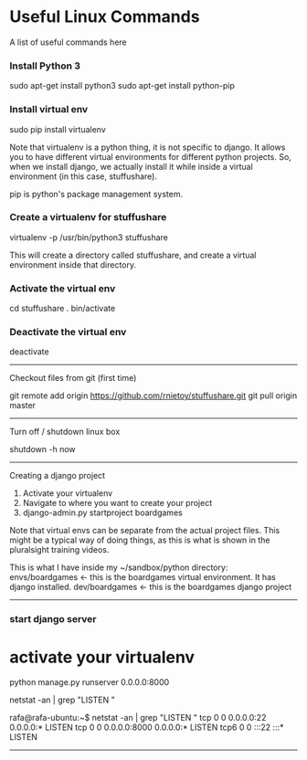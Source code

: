 Useful Linux Commands
=====================

A list of useful commands here

### Install Python 3 ###
sudo apt-get install python3
sudo apt-get install python-pip

### Install virtual env ###
sudo pip install virtualenv

Note that virtualenv is a python thing, it is not specific to django. It allows you to have
different virtual environments for different python projects. So, when we install django, we actually
install it while inside a virtual environment (in this case, stuffushare).

pip is python's package management system.

### Create a virtualenv for stuffushare ###
virtualenv -p /usr/bin/python3 stuffushare

This will create a directory called stuffushare, and create a virtual environment inside that
directory.

### Activate the virtual env ###
cd stuffushare
. bin/activate

### Deactivate the virtual env ###
deactivate

--------------------------------------------------------------------------------------------
Checkout files from git (first time)

git remote add origin https://github.com/rnietoy/stuffushare.git
git pull origin master

--------------------------------------------------------------------------------------------
Turn off / shutdown linux box

shutdown -h now

--------------------------------------------------------------------------------------------
Creating a django project

1. Activate your virtualenv
2. Navigate to where you want to create your project
3. django-admin.py startproject boardgames

Note that virtual envs can be separate from the actual project files. This might be a typical way
of doing things, as this is what is shown in the pluralsight training videos.

This is what I have inside my ~/sandbox/python directory:
envs/boardgames <- this is the boardgames virtual environment. It has django installed.
dev/boardgames <- this is the boardgames django project

--------------------------------------------------------------------------------------------
### start django server ###
# activate your virtualenv
python manage.py runserver 0.0.0.0:8000

netstat -an | grep "LISTEN "

rafa@rafa-ubuntu:~$ netstat -an | grep "LISTEN "
tcp        0      0 0.0.0.0:22              0.0.0.0:*               LISTEN
tcp        0      0 0.0.0.0:8000            0.0.0.0:*               LISTEN
tcp6       0      0 :::22                   :::*                    LISTEN

--------------------------------------------------------------------------------------------







